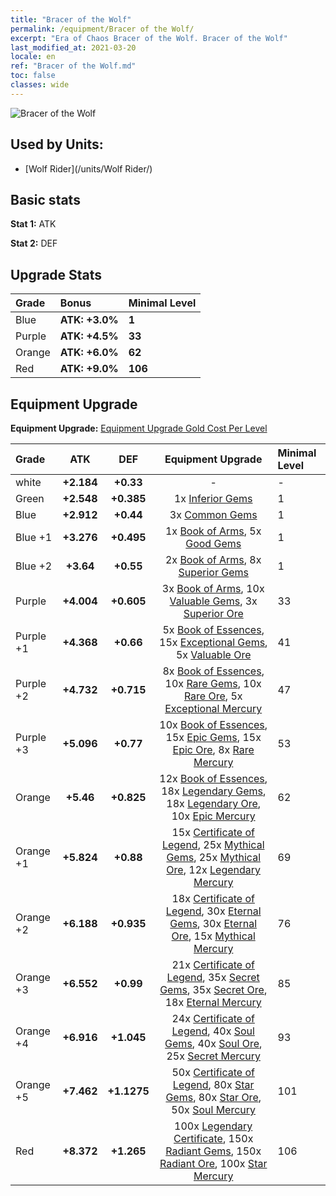 ```yaml
---
title: "Bracer of the Wolf"
permalink: /equipment/Bracer of the Wolf/
excerpt: "Era of Chaos Bracer of the Wolf. Bracer of the Wolf"
last_modified_at: 2021-03-20
locale: en
ref: "Bracer of the Wolf.md"
toc: false
classes: wide
---
```


  ![Bracer of the Wolf](/images/e/e_4023.png)

## Used by Units:

* [Wolf Rider](/units/Wolf Rider/) 


## Basic stats
 **Stat 1:** ATK

 **Stat 2:** DEF

## Upgrade Stats

  |     Grade    |   Bonus | Minimal Level | 
  |:-------------|:--------|:--------------| 
  | Blue | **ATK: +3.0%** | **1** | 
  | Purple | **ATK: +4.5%** | **33** | 
  | Orange | **ATK: +6.0%** | **62** | 
  | Red | **ATK: +9.0%** | **106** | 


## Equipment Upgrade
 **Equipment Upgrade:** [Equipment Upgrade Gold Cost Per Level](/equipment/EquipmentUpgradeCostPerLevel/) 

  |          Grade      | ATK | DEF | Equipment Upgrade | Minimal Level |
  |:--------------------|:---------:|:---------:|:----------------:|:--------------|
  | white | **+2.184** | **+0.33** | - | - |
  | Green | **+2.548** | **+0.385** | 1x [Inferior Gems](/Items/mat_4/) | 1 |
  | Blue | **+2.912** | **+0.44** | 3x [Common Gems](/Items/mat_10/) | 1 |
  | Blue +1 | **+3.276** | **+0.495** | 1x [Book of Arms](/Items/mat_18/), 5x [Good Gems](/Items/mat_16/) | 1 |
  | Blue +2 | **+3.64** | **+0.55** | 2x [Book of Arms](/Items/mat_25/), 8x [Superior Gems](/Items/mat_23/) | 1 |
  | Purple | **+4.004** | **+0.605** | 3x [Book of Arms](/Items/mat_32/), 10x [Valuable Gems](/Items/mat_30/), 3x [Superior Ore](/Items/mat_19/) | 33 |
  | Purple +1 | **+4.368** | **+0.66** | 5x [Book of Essences](/Items/mat_39/), 15x [Exceptional Gems](/Items/mat_37/), 5x [Valuable Ore](/Items/mat_26/) | 41 |
  | Purple +2 | **+4.732** | **+0.715** | 8x [Book of Essences](/Items/mat_46/), 10x [Rare Gems](/Items/mat_44/), 10x [Rare Ore](/Items/mat_40/), 5x [Exceptional Mercury](/Items/mat_35/) | 47 |
  | Purple +3 | **+5.096** | **+0.77** | 10x [Book of Essences](/Items/mat_53/), 15x [Epic Gems](/Items/mat_51/), 15x [Epic Ore](/Items/mat_47/), 8x [Rare Mercury](/Items/mat_42/) | 53 |
  | Orange | **+5.46** | **+0.825** | 12x [Book of Essences](/Items/mat_60/), 18x [Legendary Gems](/Items/mat_58/), 18x [Legendary Ore](/Items/mat_54/), 10x [Epic Mercury](/Items/mat_49/) | 62 |
  | Orange +1 | **+5.824** | **+0.88** | 15x [Certificate of Legend](/Items/mat_67/), 25x [Mythical Gems](/Items/mat_65/), 25x [Mythical Ore](/Items/mat_61/), 12x [Legendary Mercury](/Items/mat_56/) | 69 |
  | Orange +2 | **+6.188** | **+0.935** | 18x [Certificate of Legend](/Items/mat_74/), 30x [Eternal Gems](/Items/mat_72/), 30x [Eternal Ore](/Items/mat_68/), 15x [Mythical Mercury](/Items/mat_63/) | 76 |
  | Orange +3 | **+6.552** | **+0.99** | 21x [Certificate of Legend](/Items/mat_81/), 35x [Secret Gems](/Items/mat_79/), 35x [Secret Ore](/Items/mat_75/), 18x [Eternal Mercury](/Items/mat_70/) | 85 |
  | Orange +4 | **+6.916** | **+1.045** | 24x [Certificate of Legend](/Items/mat_88/), 40x [Soul Gems](/Items/mat_86/), 40x [Soul Ore](/Items/mat_82/), 25x [Secret Mercury](/Items/mat_77/) | 93 |
  | Orange +5 | **+7.462** | **+1.1275** | 50x [Certificate of Legend](/Items/mat_95/), 80x [Star Gems](/Items/mat_93/), 80x [Star Ore](/Items/mat_89/), 50x [Soul Mercury](/Items/mat_84/) | 101 |
  | Red | **+8.372** | **+1.265** | 100x [Legendary Certificate](/Items/mat_102/), 150x [Radiant Gems](/Items/mat_100/), 150x [Radiant Ore](/Items/mat_96/), 100x [Star Mercury](/Items/mat_91/) | 106 |

